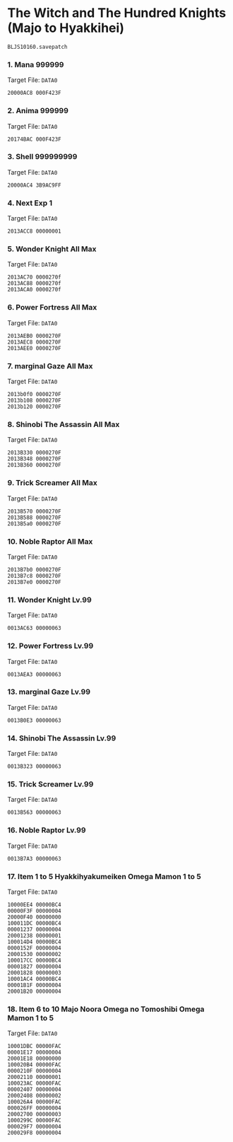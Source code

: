 # The Witch and The Hundred Knights (Majo to Hyakkihei) 

`BLJS10160.savepatch`

### 1. Mana 999999

Target File: `DATA0`

```
20000AC8 000F423F
```

### 2. Anima 999999

Target File: `DATA0`

```
20174BAC 000F423F
```

### 3. Shell 999999999

Target File: `DATA0`

```
20000AC4 3B9AC9FF
```

### 4. Next Exp 1

Target File: `DATA0`

```
2013ACC8 00000001
```

### 5. Wonder Knight All Max

Target File: `DATA0`

```
2013AC70 0000270f
2013AC88 0000270f
2013ACA0 0000270f
```

### 6. Power Fortress All Max

Target File: `DATA0`

```
2013AEB0 0000270F
2013AEC8 0000270F
2013AEE0 0000270F
```

### 7. marginal Gaze All Max

Target File: `DATA0`

```
2013b0f0 0000270F
2013b108 0000270F
2013b120 0000270F
```

### 8. Shinobi The Assassin All Max

Target File: `DATA0`

```
2013B330 0000270F
2013B348 0000270F
2013B360 0000270F
```

### 9. Trick Screamer All Max

Target File: `DATA0`

```
2013B570 0000270F
2013B588 0000270F
2013B5a0 0000270F
```

### 10. Noble Raptor All Max

Target File: `DATA0`

```
2013B7b0 0000270F
2013B7c8 0000270F
2013B7e0 0000270F
```

### 11. Wonder Knight Lv.99

Target File: `DATA0`

```
0013AC63 00000063
```

### 12. Power Fortress Lv.99

Target File: `DATA0`

```
0013AEA3 00000063
```

### 13. marginal Gaze Lv.99

Target File: `DATA0`

```
0013B0E3 00000063
```

### 14. Shinobi The Assassin Lv.99

Target File: `DATA0`

```
0013B323 00000063
```

### 15. Trick Screamer Lv.99

Target File: `DATA0`

```
0013B563 00000063
```

### 16. Noble Raptor Lv.99

Target File: `DATA0`

```
0013B7A3 00000063
```

### 17. Item 1 to 5 Hyakkihyakumeiken Omega Mamon 1 to 5

Target File: `DATA0`

```
10000EE4 00000BC4
00000F3F 00000004
20000F40 00000000
100011DC 00000BC4
00001237 00000004
20001238 00000001
100014D4 00000BC4
0000152F 00000004
20001530 00000002
100017CC 00000BC4
00001827 00000004
20001828 00000003
10001AC4 00000BC4
00001B1F 00000004
20001B20 00000004
```

### 18. Item 6 to 10 Majo Noora Omega no Tomoshibi Omega Mamon 1 to 5

Target File: `DATA0`

```
10001DBC 00000FAC
00001E17 00000004
20001E18 00000000
100020B4 00000FAC
0000210F 00000004
20002110 00000001
100023AC 00000FAC
00002407 00000004
20002408 00000002
100026A4 00000FAC
000026FF 00000004
20002700 00000003
1000299C 00000FAC
000029F7 00000004
200029F8 00000004
```

